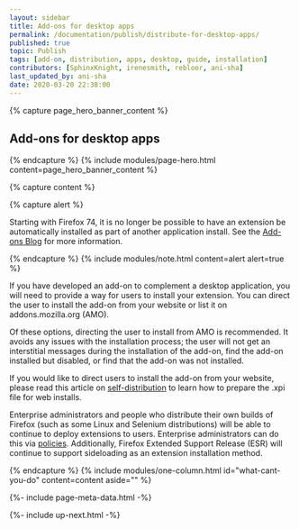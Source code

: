 ```yaml
---
layout: sidebar
title: Add-ons for desktop apps
permalink: /documentation/publish/distribute-for-desktop-apps/
published: true
topic: Publish
tags: [add-on, distribution, apps, desktop, guide, installation]
contributors: [SphinxKnight, irenesmith, rebloor, ani-sha]
last_updated_by: ani-sha
date: 2020-03-20 22:38:00
---
```


<!-- Page Hero Banner -->

{% capture page_hero_banner_content %}

## Add-ons for desktop apps

{% endcapture %}
{% include modules/page-hero.html
	content=page_hero_banner_content
%}

<!-- END: Page Hero Banner -->

<!-- Single Column Body Module -->

{% capture content %}

<!-- Alert -->

{% capture alert %}

Starting with Firefox 74, it is no longer be possible to have an extension be automatically installed as part of another application install. See the [Add-ons Blog](https://blog.mozilla.org/addons/2020/03/10/support-for-extension-sideloading-has-ended/) for more information.

{% endcapture %}
{% include modules/note.html
	content=alert
	alert=true
%}

<!-- END: Alert -->

If you have developed an add-on to complement a desktop application, you will need to provide a way for users to install your extension. You can direct the user to install the add-on from your website or list it on addons.mozilla.org (AMO).

Of these options, directing the user to install from AMO is recommended. It avoids any issues with the installation process; the user will not get an interstitial messages during the installation of the add-on, find the add-on installed but disabled, or find that the add-on was not installed.

If you would like to direct users to install the add-on from your website, please read this article on [self-distribution](https://extensionworkshop.com/documentation/publish/submitting-an-add-on/#self-distribution) to learn how to prepare the .xpi file for web installs.

Enterprise administrators and people who distribute their own builds of Firefox (such as some Linux and Selenium distributions) will be able to continue to deploy extensions to users. Enterprise administrators can do this via [policies](https://github.com/mozilla/policy-templates#extensionsettings). Additionally, Firefox Extended Support Release (ESR) will continue to support sideloading as an extension installation method.

{% endcapture %}
{% include modules/one-column.html
  id="what-cant-you-do"
  content=content
  aside=""
%}

<!-- END: Single Column Body Module -->

<!-- Meta Data -->

{%- include page-meta-data.html -%}

<!-- END: Meta Data -->

<!-- Up Next -->

{%- include up-next.html -%}

<!-- END: Up Next -->
